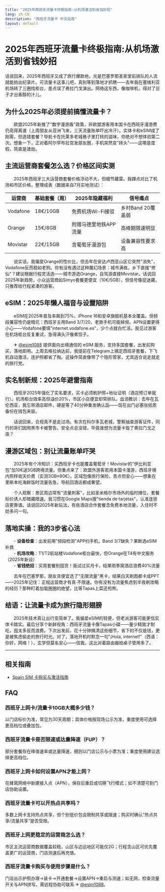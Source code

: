 ```yaml
---
title: "2025年西班牙流量卡终极指南:从机场激活到省钱妙招"
lang: zh-CN
description: "西班牙流量卡 中文指南"
layout: default
---
```

# 2025年西班牙流量卡终极指南:从机场激活到省钱妙招

话说回来，2025年西班牙又成了旅行爆款地，光是巴塞罗那圣家堂前排队的人流就能拍出纪录片。可流量卡这事儿吧，真别等到落地才抓瞎——去年我在塞维利亚机场转了三圈找柜台，差点误了弗拉门戈演出。网络这东西，像咖啡机，得对了豆子才出香醇的汁儿。

## 为什么2025年必须提前搞懂流量卡？

　　欧盟2025年新推了"数字漫游盾"政策，非欧盟游客用本国卡在西班牙漫游费仍高得离谱（上周朋友从亚洲飞来，三天流量账单吓出冷汗）。实体卡和eSIM成了刚需，但选错套餐？导航卡在托莱多老城巷子里打转的滋味，你绝对不想体验第二次。想象一下，正对着阿尔罕布拉宫发朋友圈，手机突然变"砖头"——这哪是度假，简直是渡劫。

## 主流运营商套餐怎么选？价格区间实测

　　2025年西班牙三大运营商套餐价格浮动不大，但细节藏雷。我蹲点对比了机场和市区价格，整理成表（数据来自7月实地测试）：

| 运营商 | 基础套餐（周） | 2025年隐藏福利 | 信号痛点 |
|--------|----------------|----------------|----------|
| Vodafone | 18€/10GB | 免费机场Wi-Fi接驳 | 乡村Band 20覆盖弱 |
| Orange | 15€/8GB | 附赠马德里地铁APP流量 | 高峰期限速明显 |
| Movistar | 22€/15GB | 含葡萄牙漫游包 | 设备兼容性要求高 |

　　说实话，我偏爱Orange的性价比，但去年在安达卢西亚山区它突然"消失"，Vodafone反而稳如老狗。你有没有遇过这种魔幻场景：城市满格，乡下直接"修仙"？建议根据行程灵活选——城市游选Orange，自驾游直接Movistar。话说回2025年新趋势，小众运营商如Simyo套餐更便宜（10€/5GB），但信号像捉迷藏，只推荐给行程紧凑的游客。

## eSIM：2025年懒人福音与设置陷阱

　　eSIM在2025年普及率飙到75%，iPhone 16和安卓旗舰机基本全覆盖。但频段兼容性仍是暗坑：西班牙主用Band 3/7/20，老款手机可能掉频。APN设置更得小心——Vodafone要填"internet.vodafone.es"，少个点就白忙活。我见过游客在机场柜台反复重试，急得满头汗像煮饺子。

　　✈ [@esim1088](https://t.me/s/esim1088) 提供面向出境通信的 eSIM 服务，支持多国套餐，出发前购买，落地即用。上周去格拉纳达前，我提前在Telegram上搞定西班牙套餐，下飞机自动激活，连护照都省了掏。这操作简直像带了个隐形管家，尤其适合说走就走的旅行党。

## 实名制新规：2025年避雷指南

　　西班牙2025年强化了实名要求，买卡必须刷护照+地址证明（酒店预订单就行）。机场柜台效率高但溢价20%，市区小店便宜却常排队。血泪教训：去年在瓦伦西亚，我忘带酒店邮件，硬是等了40分钟重发确认函——现在出门必塞张纸质备份在钱包夹层。

　　话说回来，合规真不是走过场。有次在科尔多瓦老城，警察抽查游客证件，同行的哥们因用黑市卡被警告。安全点总没错，毕竟谁想为流量卡毁了弗拉门戈之夜？

## 漫游区域包：别让流量账单吓哭

　　2025年有个冷知识：买西班牙卡也能覆盖葡萄牙！Movistar的"伊比利亚包"加10€送5GB跨境流量。但重点来了：欧盟外游客若用本国卡漫游，西班牙境内照样收天价费（实测3GB≈80€）。区域包像旅行保险，贵点但安心——想象在里斯本吃海鲜饭时流量告急，导航回酒店都成奢望。

　　个人观察：景区周边常有"流量刺客"，比如圣米格尔市场外的临时摊位，套餐标价诱人却暗藏限速。我习惯在Google Maps搜"tienda de tarjetas"，认准连锁店更靠谱。话说回2025年新玩法，有些酒店合作套餐含免费本地流量，入住时不妨多问一句。

## 落地实操：我的3步省心法

　　- **设备检查**：出发前用"频段检测"APP扫手机，Band 3/7缺失？果断选eSIM补救  
　　- **机场攻略**：T1/T2航站楼Vodafone柜台最快，但Orange在T4有中文服务（2025年新设）  
　　- **省钱绝招**：买周套餐别囤货！我试过买月卡，结果雨季窝酒店浪费40%流量  

　　去年在巴塞罗那，朋友贪便宜选了"无限流量"黑卡，结果白天刷图都卡成PPT——2025年记住：正规运营商才有真·不限速。你有没有为流量焦虑到半夜刷攻略的经历？那种盯着加载圈圈的绝望，比等Tapas上菜还煎熬。

## 结语：让流量卡成为旅行隐形翅膀

　　2025年技术真让出行变简单了。我偏爱eSIM的轻便，但老派游客可能更信实体卡踏实。最后分享个新鲜视角：西班牙流量卡像Tapas小碟——量少精致才耐吃，囤太多反而浪费。下次出发前，花十分钟搞清这些细节，省下的不仅是钱，更是被焦虑偷走的旅行时光。对了，落地开机时默念一句"¡Hola, internet!"（西语：你好，网络！），玄学但莫名安心——信我，这比对着路由器拍桌子管用多了。

<!-- crosslink -->
---

## 相关指南

- [Spain SIM 卡购买与激活指南](https://faciylike.github.io/spain-sim-guides)

<!-- BEGIN_SPAIN_FAQ -->
## FAQ

### 西班牙上网卡/流量卡10GB大概多少钱？
以门店标价为准，常见为30天周期；具体价格按现场公示为准，重度使用可选择更高档位或叠加包。

### 西班牙流量卡是否限速或达量降速（FUP）？
部分套餐存在峰值速率或达量降速，细则以门店公示与小票为准；重度使用建议选择更高档位。

### 西班牙上网卡如何设置APN才能上网？
在蜂窝网络中新建接入点（APN），保存后重启或切换飞行模式；如不清楚可到门店协助设置。

### 西班牙流量卡可以开热点共享吗？
多数上网卡支持热点共享，但个别低价包会限制共享或限速；购买时确认“热点共享/流量共享”是否受限。

### 西班牙上网更稳定的运营商怎么选？
市区主流运营商数据覆盖较稳，山区与边远地区可能仅2G；行程含山区可优先覆盖更广的运营商，门店测速后再充值。

### 西班牙流量卡购买与使用步骤是什么？
门店出示护照办理→装卡→开通套餐→设置APN→重启与测速；如无网，检查流量开关与APN拼写。需远程协助可联系 ✈ [@esim1088](https://t.me/s/esim1088)。

<script type="application/ld+json">
{"@context": "https://schema.org", "@type": "FAQPage", "mainEntity": [{"@type": "Question", "name": "西班牙上网卡/流量卡10GB大概多少钱？", "acceptedAnswer": {"@type": "Answer", "text": "以门店标价为准，常见为30天周期；具体价格按现场公示为准，重度使用可选择更高档位或叠加包。"}}, {"@type": "Question", "name": "西班牙流量卡是否限速或达量降速（FUP）？", "acceptedAnswer": {"@type": "Answer", "text": "部分套餐存在峰值速率或达量降速，细则以门店公示与小票为准；重度使用建议选择更高档位。"}}, {"@type": "Question", "name": "西班牙上网卡如何设置APN才能上网？", "acceptedAnswer": {"@type": "Answer", "text": "在蜂窝网络中新建接入点（APN），保存后重启或切换飞行模式；如不清楚可到门店协助设置。"}}, {"@type": "Question", "name": "西班牙流量卡可以开热点共享吗？", "acceptedAnswer": {"@type": "Answer", "text": "多数上网卡支持热点共享，但个别低价包会限制共享或限速；购买时确认“热点共享/流量共享”是否受限。"}}, {"@type": "Question", "name": "西班牙上网更稳定的运营商怎么选？", "acceptedAnswer": {"@type": "Answer", "text": "市区主流运营商数据覆盖较稳，山区与边远地区可能仅2G；行程含山区可优先覆盖更广的运营商，门店测速后再充值。"}}, {"@type": "Question", "name": "西班牙流量卡购买与使用步骤是什么？", "acceptedAnswer": {"@type": "Answer", "text": "门店出示护照办理→装卡→开通套餐→设置APN→重启与测速；如无网，检查流量开关与APN拼写。需远程协助可联系 ✈ @esim1088。"}}]}
</script>
<!-- END_SPAIN_FAQ -->
